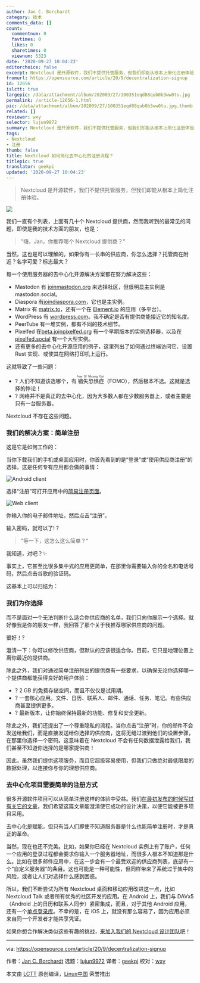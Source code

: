 ```yaml
---
author: Jan C. Borchardt
category: 技术
comments_data: []
count:
  commentnum: 0
  favtimes: 0
  likes: 0
  sharetimes: 0
  viewnum: 5323
date: '2020-09-27 10:04:23'
editorchoice: false
excerpt: Nextcloud 是开源软件，我们不提供托管服务，但我们却能从根本上简化注册体验。
fromurl: https://opensource.com/article/20/9/decentralization-signup
id: 12656
islctt: true
largepic: /data/attachment/album/202009/27/100351eqd88qub0b3ww0tu.jpg
permalink: /article-12656-1.html
pic: /data/attachment/album/202009/27/100351eqd88qub0b3ww0tu.jpg.thumb.jpg
related: []
reviewer: wxy
selector: lujun9972
summary: Nextcloud 是开源软件，我们不提供托管服务，但我们却能从根本上简化注册体验。
tags:
- Nextcloud
- 注册
thumb: false
title: Nextcloud 如何简化去中心化的注册流程？
titlepic: true
translator: geekpi
updated: '2020-09-27 10:04:23'
---
```



> 
> Nextcloud 是开源软件，我们不提供托管服务，但我们却能从根本上简化注册体验。
> 
> 
> 


![](/data/attachment/album/202009/27/100351eqd88qub0b3ww0tu.jpg)


我们一直有个列表，上面有几十个 Nextcloud 提供商，然而我听到的最常见的问题，即使是我的技术方面的朋友，也是：



> 
> ”嗨，Jan，你推荐哪个 Nextcloud 提供商？”
> 
> 
> 


当然，这也是可以理解的。如果你有一长串的供应商，你怎么选择？托管商在附近？名字可爱？标志最大？


每一个使用服务器的去中心化开源解决方案都在努力解决这些：


* Mastodon 有 [joinmastodon.org](https://joinmastodon.org/) 来选择社区，但很明显主实例是 mastodon.social。
* Diaspora 有[joindiaspora.com](https://joindiaspora.com)，它也是主实例。
* Matrix 有 [matrix.to](https://matrix.to)，还有一个在 [Element.io](http://Element.io) 的应用（多平台）。
* WordPress 有 [wordpress.com](https://wordpress.com)。我不确定是否有提供商能接近它的知名度。
* PeerTube 有一堆实例，都有不同的技术细节。
* Pixelfed 在[beta.joinpixelfed.org](http://beta.joinpixelfed.org) 有一个早期版本的实例选择器，以及在 [pixelfed.social](http://pixelfed.social) 有一个大型实例。
* 还有更多的去中心化开源应用的例子，这里列出了如何通过终端访问它、设置 Rust 实现、或使其在网络打印机上运行。


这就导致了一些问题：


* ? 人们不知道该选哪个，有<ruby> 错失恐惧症 <rt>  Fear Of Missing Out </rt></ruby>（FOMO），然后根本不选。这就是选择的悖论！
* ? 网络并不是真正的去中心化，因为大多数人都在少数服务器上，或者主要是只有一台服务器。


Nextcloud 不存在这些问题。


### 我们的解决方案：简单注册


这是它是如何工作的：


当你下载我们的手机或桌面应用时，你首先看到的是“登录”或“使用供应商注册”的选择。这是任何专有应用都会做的事情：


![Android client](/data/attachment/album/202009/27/100429jg4d6yth84zddwxk.png "Android client")


选择“注册”可打开应用中的[简易注册页面](https://nextcloud.com/signup)。


![Web client](/data/attachment/album/202009/27/100432e6gkxcvixkflkblz.png "Web client")


你输入你的电子邮件地址，然后点击“注册”。


输入密码，就可以了! ?



> 
> ”等一下，这怎么这么简单？“
> 
> 
> 


我知道，对吧？✨


事实上，它甚至比很多集中式的应用更简单，在那里你需要输入你的全名和电话号码，然后点击谷歌的验证码。


这基本上可以归结为：


### 我们为你选择


而不是面对一个无法判断什么适合你供应商的名单，我们只向你展示一个选择。就好像我是你的朋友一样，我回答了那个关于我推荐哪家供应商的问题。


很好！?


澄清一下：你可以修改供应商，但默认的应该很适合你。目前，它只是地理位置上离你最近的提供商。


除此之外，我们对通过简单注册列出的提供商有一些要求，以确保无论你选择哪一个提供商都能获得良好的用户体验：


* ? 2 GB 的免费存储空间，而且不仅仅是试用期。
* ? 一套核心应用。文件、日历、联系人、邮件、通话、任务、笔记。有些供应商甚至提供更多。
* ? 最新版本，让你始终保持最新的功能、修复和安全更新。


除此之外，我们还提出了一个尊重隐私的流程。当你点击“注册”时，你的邮件不会发送给我们，而是直接发送给你选择的供应商，这将无缝过渡到他们的设置步骤，在那里你选择一个密码。这意味着在 Nextcloud 不会有任何数据泄露给我们，我们甚至不知道你选择的是哪家提供商！


因此，虽然我们提供这项服务，而且它超级容易使用，但我们只做绝对最低限度的数据处理，以连接你与你的理想供应商。


### 去中心化项目需要简单的注册方式


很多开源软件项目可以从简单注册这样的体验中受益。我们[在最初发布的时候写过有关它的文章](https://nextcloud.com/blog/introducing-simple-signup-you-can-now-get-started-with-nextcloud-in-2-steps/)，我们希望这篇文章能澄清使它成功的设计决策，以便它能被更多项目采用。


去中心化是赋能，但只有当人们即使不知道服务器是什么也能简单注册时，才是真正的革命。


当然，现在也还不完美。比如，如果你已经在 Nextcloud 实例上有了账户，任何一个应用的登录过程都会要求你输入一个服务器地址，而很多人根本不知道那是什么。比如在很多邮件应用中，在这一步会有一个最受欢迎的供应商列表，底部有一个“自定义服务器”的条目。这也可能是一种可能性，但同样带来了系统过于集中的风险，或者让人们对选择什么感到困惑。


所以，我们不断尝试为所有 Nextcloud 桌面和移动应用改进这一点，比如 Nextcloud Talk 或者所有优秀的社区开发的应用。在 Android 上，我们与 DAVx5（Android 上的日历和联系人同步）紧密集成，而且，对于其他 Android 应用，还有一个[单点登录库](https://github.com/nextcloud/Android-SingleSignOn)。不幸的是，在 iOS 上，就没有那么容易了，因为应用必须来自同一个开发者才能共享凭证。


如果你想合作解决类似这些有趣的挑战，[来加入我们的 Nextcloud 设计团队吧](https://nextcloud.com/design)！




---


via: <https://opensource.com/article/20/9/decentralization-signup>


作者：[Jan C. Borchardt](https://opensource.com/users/jancborchardt) 选题：[lujun9972](https://github.com/lujun9972) 译者：[geekpi](https://github.com/geekpi) 校对：[wxy](https://github.com/wxy)


本文由 [LCTT](https://github.com/LCTT/TranslateProject) 原创编译，[Linux中国](https://linux.cn/) 荣誉推出